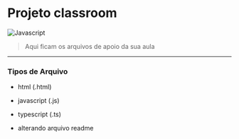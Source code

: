 # Projeto classroom 
![Javascript](https://upload.wikimedia.org/wikipedia/commons/thumb/9/99/Unofficial_JavaScript_logo_2.svg/260px-Unofficial_JavaScript_logo_2.svg.png "Javascript")

> Aqui ficam os arquivos de apoio da sua aula
 ---
 
 ### Tipos de Arquivo
 - html (.html)
 - javascript (.js)
 - typescript (.ts)


- alterando arquivo readme